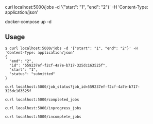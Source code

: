 curl localhost:5000/jobs -d '{"start": "1", "end": "2"}' -H 'Content-Type: application/json'


docker-compose up -d


## Usage

```
$ curl localhost:5000/jobs -d '{"start": "1", "end": "2"}' -H 'Content-Type: application/json'
{
  "end": "2",
  "id": "559237ef-f2cf-4a7e-b717-325dc163525f",
  "start": "1",
  "status": "submitted"
}
```

```
curl localhost:5000/job_status?job_id=559237ef-f2cf-4a7e-b717-325dc163525f
```

```
curl localhost:5000/completed_jobs
```

```
curl localhost:5000/inprogress_jobs
```

```
curl localhost:5000/incomplete_jobs
```
